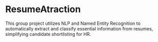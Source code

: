 # ResumeAtraction
This group project utilizes NLP and Named Entity Recognition to automatically extract and classify essential information from resumes, simplifying candidate shortlisting for HR.
